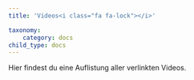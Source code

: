```yaml
---
title: 'Videos<i class="fa fa-lock"></i>'

taxonomy:
    category: docs
child_type: docs
---
```

<i class="fa fa-video fa-3x"></i>
Hier findest du eine Auflistung aller verlinkten Videos. 
<i class="fa fa-youtube fa-3x"></i>



<i class="fas fa-video"></i>
